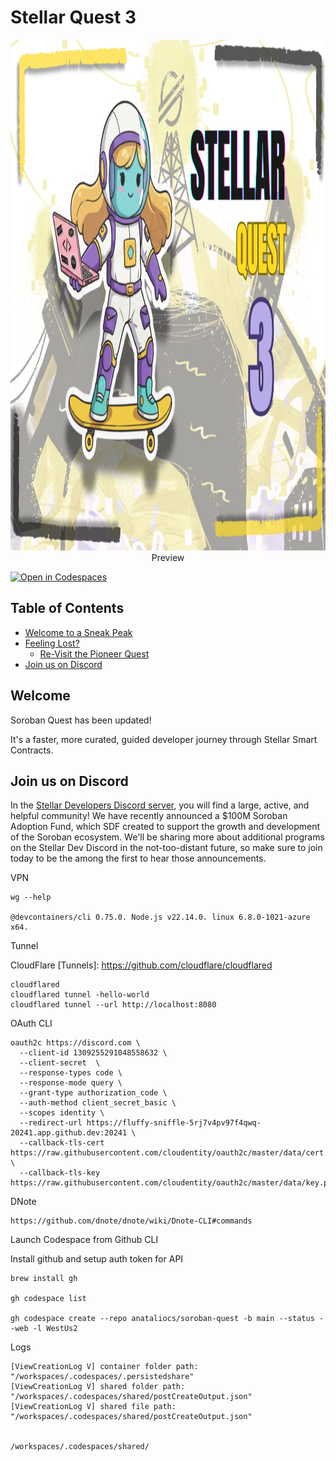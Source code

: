 # Stellar Quest 3 <!-- omit in toc -->

<div style="text-align: center;" align="center">
<img src="assets/Stellar-Quest-3.png" alt="stellar quest 3" height="817" width="1294"/>
Preview
</div>

[![Open in Codespaces](https://github.com/codespaces/badge.svg)](https://github.com/codespaces/new?repo=anataliocs/soroban-quest)

## Table of Contents <!-- omit in toc -->

- [Welcome to a Sneak Peak](#welcome)
- [Feeling Lost?](#feeling-lost)
    - [Re-Visit the Pioneer Quest](#re-visit-the-pioneer-quest)
- [Join us on Discord](#join-us-on-discord)

## Welcome

Soroban Quest has been updated!

It's a faster, more curated, guided developer journey through Stellar Smart Contracts.

## Join us on Discord

In the [Stellar Developers Discord server][dev-discord], you will find a large,
active, and helpful community! We have recently announced a $100M Soroban
Adoption Fund, which SDF created to support the growth and development of the
Soroban ecosystem. We'll be sharing more about additional programs on the
Stellar Dev Discord in the not-too-distant future, so make sure to join today to
be the among the first to hear those announcements.

VPN

```
wg --help

@devcontainers/cli 0.75.0. Node.js v22.14.0. linux 6.8.0-1021-azure x64.
```

Tunnel

CloudFlare [Tunnels]: https://github.com/cloudflare/cloudflared

```
cloudflared
cloudflared tunnel -hello-world
cloudflared tunnel --url http://localhost:8080
```

OAuth CLI

```
oauth2c https://discord.com \
  --client-id 1309255291048558632 \
  --client-secret  \
  --response-types code \
  --response-mode query \
  --grant-type authorization_code \
  --auth-method client_secret_basic \
  --scopes identity \
  --redirect-url https://fluffy-sniffle-5rj7v4pv97f4qwq-20241.app.github.dev:20241 \
  --callback-tls-cert https://raw.githubusercontent.com/cloudentity/oauth2c/master/data/cert.pem \
  --callback-tls-key https://raw.githubusercontent.com/cloudentity/oauth2c/master/data/key.pem
```

DNote

```
https://github.com/dnote/dnote/wiki/Dnote-CLI#commands
```

Launch Codespace from Github CLI

Install github and setup auth token for API

```
brew install gh

gh codespace list

gh codespace create --repo anataliocs/soroban-quest -b main --status --web -l WestUs2

```

Logs

```
[ViewCreationLog V] container folder path: "/workspaces/.codespaces/.persistedshare"
[ViewCreationLog V] shared folder path: "/workspaces/.codespaces/shared/postCreateOutput.json"
[ViewCreationLog V] shared file path: "/workspaces/.codespaces/shared/postCreateOutput.json"


/workspaces/.codespaces/shared/
```

[dev-discord]: https://discord.gg/stellardev
